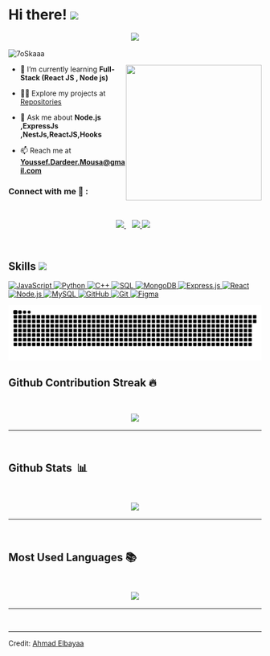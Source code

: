 <h1> Hi there! <img src = "https://raw.githubusercontent.com/MartinHeinz/MartinHeinz/master/wave.gif" width = 40px> </h1>
<p align='center'>
<img src="https://readme-typing-svg.herokuapp.com?color=%2336BCF7&size=25&center=true&vCenter=true&width=433&height=75&lines=I'm+Youssef+Dardeer;Software+Engineer;Backend+Developer;NodeJS+Developer;%40iahmedelbayaa">
</p>
	<img src="https://komarev.com/ghpvc/?username=iahmedelbayaa&label=Profile%20views&color=0047AB&style=plastic?" alt="7oSkaaa" height=25px, width=160px/> 

<img align="right" src="https://media.giphy.com/media/QvpqTCiEcwtvx6wwJK/giphy.gif" width="270" height="270" frameBorder="0" class="giphy-embed" allowFullScreen></img>




- 🌱 I’m currently learning **Full-Stack (React JS , Node js)**

- 👨‍💻 Explore my projects at [Repositories](https://github.com/youssefDardeerMousa?tab=repositories)

- 💬 Ask me about **Node.js ,ExpressJs ,NestJs,ReactJS,Hooks**

- 📫 Reach me at **Youssef.Dardeer.Mousa@gmail.com**



### Connect with me 🔗 :
<br>
<p align='center'>
<a href="mailto:Youssef.Dardeer.Mousa@gmail.com" target="_blank">
<img src="https://img.shields.io/badge/Gmail-D14836?style=for-the-badge&logo=gmail&logoColor=white">
</a>&nbsp;&nbsp;
<a href=""mailto:Youssef.Dardeer.Mousa@outlook.com" target="_blank">
<img src="https://upload.wikimedia.org/wikipedia/commons/d/df/Microsoft_Office_Outlook_%282018%E2%80%93present%29.svg" width="100px";
<a href="https://www.linkedin.com/in/iahmedelbayaa" target="_blank">
<img src="https://img.shields.io/badge/linkedin-%230077B5.svg?style=for-the-badge&logo=linkedin&logoColor=white"></a>&nbsp;&nbsp;
</p>
<br>

## Skills <img src="https://media2.giphy.com/media/QssGEmpkyEOhBCb7e1/giphy.gif?cid=ecf05e47a0n3gi1bfqntqmob8g9aid1oyj2wr3ds3mg700bl&rid=giphy.gif" width=32px>

<!-- Programming Languages -->

<a href="https://developer.mozilla.org/en-US/docs/Web/JavaScript" target="_blank">
  <img alt="JavaScript" src="https://img.shields.io/badge/JavaScript-F7DF1E?style=for-the-badge&logo=javascript&logoColor=black">
</a>
<a href="https://www.python.org/" target="_blank">
  <img alt="Python" src="https://img.shields.io/badge/Python-3776AB?style=for-the-badge&logo=python&logoColor=white">
</a>

<a href="https://www.cplusplus.com/" target="_blank">
  <img alt="C++" src="https://img.shields.io/badge/C++-00599C?style=for-the-badge&logo=c%2B%2B&logoColor=white">
</a>

<a href="https://www.microsoft.com/en-us/sql-server" target="_blank">
  <img alt="SQL" src="https://img.shields.io/badge/SQL-CC2927?style=for-the-badge&logo=microsoft%20sql%20server&logoColor=white">
</a>

<!-- Web Development -->


<a href="https://www.mongodb.com/" target="_blank">
  <img alt="MongoDB" src="https://img.shields.io/badge/MongoDB-47A248?style=for-the-badge&logo=mongodb&logoColor=white">
</a>
<a href="https://expressjs.com/" target="_blank">
  <img alt="Express.js" src="https://img.shields.io/badge/Express.js-000000?style=for-the-badge&logo=express&logoColor=white">
</a>

<a href="https://reactjs.org/" target="_blank">
  <img alt="React" src="https://img.shields.io/badge/React-61DAFB?style=for-the-badge&logo=react&logoColor=black">
</a>
<a href="https://nodejs.org/" target="_blank">
  <img alt="Node.js" src="https://img.shields.io/badge/Node.js-339933?style=for-the-badge&logo=node.js&logoColor=white">
</a>



<!-- Database -->
<a href="https://www.mysql.com/" target="_blank">
  <img alt="MySQL" src="https://img.shields.io/badge/MySQL-4479A1?style=for-the-badge&logo=mysql&logoColor=white">
</a>

<!-- Version Control and Collaboration -->
<a href="https://github.com/" target="_blank">
  <img alt="GitHub" src="https://img.shields.io/badge/GitHub-181717?style=for-the-badge&logo=github&logoColor=white">
</a>

<a href="https://git-scm.com/" target="_blank">
  <img alt="Git" src="https://img.shields.io/badge/Git-F05032?style=for-the-badge&logo=git&logoColor=white">
</a>

<!-- Design Tools -->
<a href="https://www.figma.com/" target="_blank">
  <img alt="Figma" src="https://img.shields.io/badge/Figma-F24E1E?style=for-the-badge&logo=figma&logoColor=white">
</a>

<!-- Tools and Platforms -->

![snake gif](https://github.com/TekyaygilFethi/TekyaygilFethi/blob/output/github-contribution-grid-snake.svg)



## Github Contribution Streak 🔥 
<br>
<p align='center'><img src="https://github-readme-streak-stats.herokuapp.com?user=iahmedelbayaa&theme=black-ice&hide_border=true&date_format=M%20j%5B%2C%20Y%5D"></p>

<hr><br>

## Github Stats &nbsp;📊
<br>
<p align='center'>
<img src="https://github-readme-stats.vercel.app/api?username=iahmedelbayaa&show_icons=true&theme=github_dark">
</p>
<hr>
<br>

## Most Used Languages 📚
<br>
<p align='center'>
<img src="https://github-readme-stats.anuraghazra1.vercel.app/api/top-langs/?username=iahmedelbayaa&theme=dark&hide_border=true&no-bg=true&no-frame=true&langs_count=10">
</p>

<hr>
<br>

------
Credit: [Ahmad Elbayaa](https://github.com/iahmedelbayaa)
